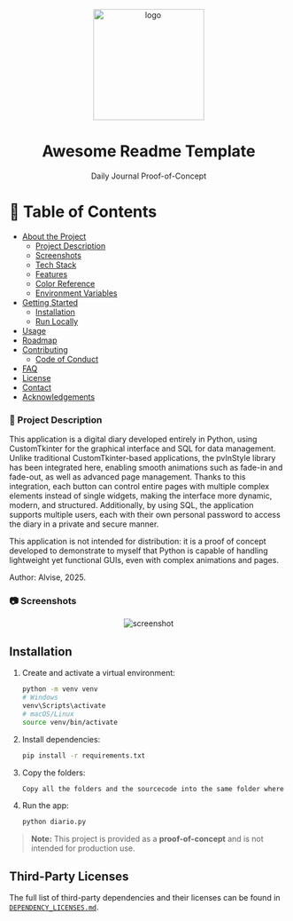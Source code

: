 <div align="center">

  <img src="Images/App_Icon.ico" alt="logo" width="200" height="auto" />
  <h1>Awesome Readme Template</h1>
  
  <p>
    Daily Journal Proof-of-Concept 
  </p>
</div>

# :notebook_with_decorative_cover: Table of Contents

- [About the Project]()
  * [Project Description](#space_invader-Project-description)
  * [Screenshots](#camera-screenshots)
  * [Tech Stack](#space_invader-tech-stack)
  * [Features](#dart-features)
  * [Color Reference](#art-color-reference)
  * [Environment Variables](#key-environment-variables)
- [Getting Started](#toolbox-getting-started)
  * [Installation](#gear-installation)
  * [Run Locally](#running-run-locally)
- [Usage](#eyes-usage)
- [Roadmap](#compass-roadmap)
- [Contributing](#wave-contributing)
  * [Code of Conduct](#scroll-code-of-conduct)
- [FAQ](#grey_question-faq)
- [License](#warning-license)
- [Contact](#handshake-contact)
- [Acknowledgements](#gem-acknowledgements)

<!-- ProjectDescription -->
### :star2: Project Description

This application is a digital diary developed entirely in Python, using CustomTkinter for the graphical interface and SQL for data management. Unlike traditional CustomTkinter-based applications, the pvInStyle library has been integrated here, enabling smooth animations such as fade-in and fade-out, as well as advanced page management. Thanks to this integration, each button can control entire pages with multiple complex elements instead of single widgets, making the interface more dynamic, modern, and structured. Additionally, by using SQL, the application supports multiple users, each with their own personal password to access the diary in a private and secure manner.

This application is not intended for distribution: it is a proof of concept developed to demonstrate to myself that Python is capable of handling lightweight yet functional GUIs, even with complex animations and pages.

Author: Alvise, 2025.

<!-- Screenshots -->
### :camera: Screenshots

<div align="center"> 
  <img src="https://placehold.co/600x400?text=Your+Screenshot+here" alt="screenshot" />
</div>

<!-- Installation -->
## Installation

1. Create and activate a virtual environment:

   ```bash
   python -m venv venv
   # Windows
   venv\Scripts\activate
   # macOS/Linux
   source venv/bin/activate
   ```

2. Install dependencies:

   ```bash
   pip install -r requirements.txt
   ```
3. Copy the folders:
   
   ```bash
   Copy all the folders and the sourcecode into the same folder where the virtual environment was created.
   ```
4. Run the app:

   ```bash
   python diario.py
   ```
> **Note:** This project is provided as a **proof-of-concept** and is not intended for production use.
## Third-Party Licenses
The full list of third-party dependencies and their licenses can be found in [`DEPENDENCY_LICENSES.md`](DEPENDENCY_LICENSES.md).
